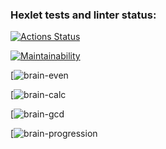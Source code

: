 ### Hexlet tests and linter status:
[![Actions Status](https://github.com/xmypride/python-project-49/workflows/hexlet-check/badge.svg)](https://github.com/xmypride/python-project-49/actions)

[![Maintainability](https://api.codeclimate.com/v1/badges/8f1c0374d8808c85cb9a/maintainability)](https://codeclimate.com/github/xmypride/python-project-49/maintainability)

[![brain-even](https://asciinema.org/a/562450)

[![brain-calc](https://asciinema.org/a/562607)

[![brain-gcd](https://asciinema.org/a/562612)

[![brain-progression](https://asciinema.org/a/562627)
